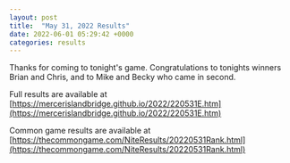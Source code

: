 ```yaml
---
layout: post
title:  "May 31, 2022 Results"
date: 2022-06-01 05:29:42 +0000
categories: results
---
```

Thanks for coming to tonight's game.
Congratulations to tonights winners Brian and Chris, and to Mike and Becky who came in second.

Full results are available at [https://mercerislandbridge.github.io/2022/220531E.htm](https://mercerislandbridge.github.io/2022/220531E.htm)

Common game results are available at [https://thecommongame.com/NiteResults/20220531Rank.html](https://thecommongame.com/NiteResults/20220531Rank.html)
